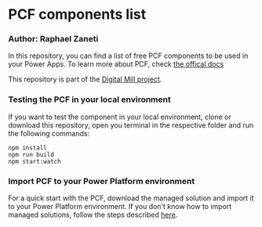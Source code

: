 # PCF components list
### Author: Raphael Zaneti

In this repository, you can find a list of free PCF components to be used in your Power Apps. To learn more about PCF, check [the offical docs](https://learn.microsoft.com/en-us/power-apps/developer/component-framework/overview)

This repository is part of the [Digital Mill project](http://digitalmill.net/).

### Testing the PCF in your local environment
If you want to test the component in your local environment, clone or download this repository, open you terminal in the respective folder and run the following commands:

```
npm install
npm run build
npm start:watch
```

### Import PCF to your Power Platform environment
For a quick start with the PCF, download the managed solution and import it to your Power Platform environment. If you don't know how to import managed solutions, follow the steps described [here](https://learn.microsoft.com/en-us/power-apps/maker/data-platform/import-update-export-solutions).
